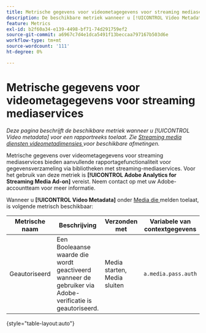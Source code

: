 ```yaml
---
title: Metrische gegevens voor videometagegevens voor streaming mediaservices
description: De beschikbare metriek wanneer u [!UICONTROL Video Metadata] voor een rapportreeks toelaat.
feature: Metrics
exl-id: b2f60a34-e139-4498-bf71-74d291759ef2
source-git-commit: a6967c7d4e1dca5491f13beccaa797167b503d6e
workflow-type: tm+mt
source-wordcount: '111'
ht-degree: 0%

---
```


# Metrische gegevens voor videometagegevens voor streaming mediaservices

*Deze pagina beschrijft de beschikbare metriek wanneer u [!UICONTROL Video metadata] voor een rapportreeks toelaat. Zie [ Streaming media diensten videometadimensies ](../dimensions/sm-video-metadata.md) voor beschikbare afmetingen.*

Metrische gegevens over videometagegevens voor streaming mediaservices bieden aanvullende rapportagefunctionaliteit voor gegevensverzameling via bibliotheken met streaming-mediaservices. Voor het gebruik van deze metriek is **[!UICONTROL Adobe Analytics for Streaming Media Ad-on]** vereist. Neem contact op met uw Adobe-accountteam voor meer informatie.

Wanneer u **[!UICONTROL Video Metadata]** onder [ Media die ](/help/admin/tools/manage-rs/edit-settings/media-management.md) melden toelaat, is volgende metrisch beschikbaar:

| Metrische naam | Beschrijving | Verzonden met | Variabele van contextgegevens |
| --- | --- | --- | --- |
| Geautoriseerd | Een Booleaanse waarde die wordt geactiveerd wanneer de gebruiker via Adobe-verificatie is geautoriseerd. | Media starten, Media sluiten | `a.media.pass.auth` |

{style="table-layout:auto"}
